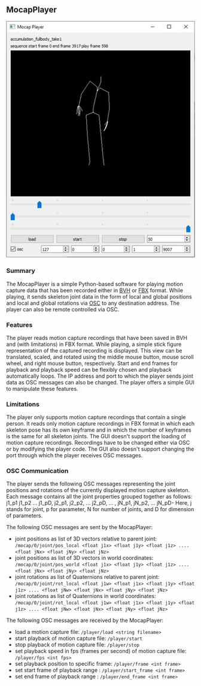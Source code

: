 ## MocapPlayer

![MocapPlayer](./data/media/MocapPlayer.JPG)

### Summary

The MocapPlayer is a simple Python-based software for playing motion capture data that has been recorded either in [BVH](https://en.wikipedia.org/wiki/Biovision_Hierarchy#:~:text=BioVision%20Hierarchy%20(BVH)%20is%20a,acquired%20by%20Motion%20Analysis%20Corporation.) or [FBX](https://en.wikipedia.org/wiki/FBX#:~:text=FBX%20(from%20Filmbox)%20is%20a,series%20of%20video%20game%20middleware.) format. While playing, it sends skeleton joint data in the form of local and global positions and local and global rotations via [OSC](https://en.wikipedia.org/wiki/Open_Sound_Control) to any destination address. The player can also be remote controlled via OSC.

### Features

The player reads motion capture recordings that have been saved in BVH and (with limitations) in FBX format. 
While playing, a simple stick figure representation of the captured recording is displayed. This view can be translated, scaled, and rotated using the middle mouse button, mouse scroll wheel, and right mouse button, respectively. 
Start and end frames for playback and playback speed can be flexibly chosen and playback automatically loops. 
The IP address and port to which the player sends joint data as OSC messages can also be changed.
The player offers a simple GUI to manipulate these features.

### Limitations

The player only supports motion capture recordings that contain a single person.
It reads only motion capture recordings in FBX format in which each skeleton pose has its own keyframe and in which the number of keyframes is the same for all skeleton joints.
The GUI doesn't support the loading of motion capture recordings. Recordings have to be changed either via OSC or by modifying the player code.
The GUI also doesn't support changing the port through which the player receives OSC messages.

### OSC Communication

The player sends the following OSC messages representing the joint positions and rotations of the currently displayed motion capture skeleton.
Each message contains all the joint properties grouped together as follows: j1_p1 j1_p2 ... j1_pD, j2_p1, j2_p2, ... j2_pD, ... , jN_p1, jN_p2, ... jN_pD- Here, j stands for joint, p for parameter, N for number of joints, and D for dimension of parameters.

The following OSC messages are sent by the MocapPlayer:

- joint positions as list of 3D vectors relative to parent joint: `/mocap/0/joint/pos_local <float j1x> <float j1y> <float j1z> .... <float jNx> <float jNy> <float jNz>` 
- joint positions as list of 3D vectors in world coordinates: `/mocap/0/joint/pos_world <float j1x> <float j1y> <float j1z> .... <float jNx> <float jNy> <float jNz>` 
- joint rotations as list of Quaternions relative to parent joint: `/mocap/0/joint/rot_local <float j1w> <float j1x> <float j1y> <float j1z> .... <float jNw> <float jNx> <float jNy> <float jNz>` 
- joint rotations as list of Quaternions in world coordinates: `/mocap/0/joint/rot_local <float j1w> <float j1x> <float j1y> <float j1z> .... <float jNw> <float jNx> <float jNy> <float jNz>` 

The following OSC messages are received by the MocapPlayer:

- load a motion capture file: `/player/load <string filename>`
- start playback of motion capture file: `/player/start`
- stop playback of motion capture file: `/player/stop`
- set playback speed in fps (frames per second) of motion capture file: `/player/fps <int fps>`
- set playback position to specific frame: `/player/frame <int frame>`
- set start frame of playback range : `/player/start_frame <int frame>`
- set end frame of playback range : `/player/end_frame <int frame>`



